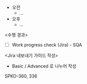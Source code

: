 - 오전
	- ...
- 오후
	- ...

<수행 경과>
- [ ] Work progress check (Jira) - SQA

<Jira 내보내기 가이드 작성>
- Basic / Advanced 로 나누어 작성

SPKO-360, 336